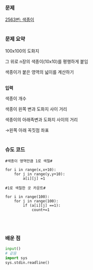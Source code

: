 ### 문제

[2563번: 색종이](https://www.acmicpc.net/problem/2563)
<br><br>

### 문제 요약

100x100의 도화지

그 위로 n장의 색종이(10x10)를 평행하게 붙임

색종이가 붙은 영역의 넓이를 계산하기
<br><br>


**입력**

색종이 개수

색종이 왼쪽 변과 도화지 사이 거리

색종이의 아래족변과 도화지 사이의 거리

→왼쪽 아래 꼭짓점 좌표
<br><br>

### 슈도 코드

```
#색종이 영역만큼 1로 색칠#

for i in range(x,x+10):
	for j in range(y,y+10):
		a[i][j] =1

#1로 색칠한 곳 카운트#

for i in range(100):
	for j in range(100):
		if (a[i][j] ==1):
			count+=1
```
<br><br>
### 배운 점

```python
input()
# 같음
import sys
sys.stdin.readline()
```